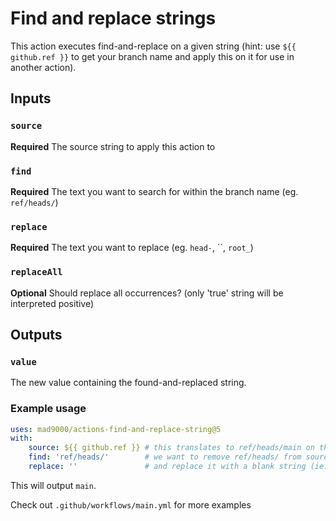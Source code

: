 # Find and replace strings

This action executes find-and-replace on a given string (hint: use `${{ github.ref }}` to get your branch name and apply this on it for use in another action). 

## Inputs

### `source`

**Required** The source string to apply this action to

### `find`

**Required** The text you want to search for within the branch name (eg. `ref/heads/`)

### `replace`

**Required** The text you want to replace (eg. `head-`, ``, `root_`)

### `replaceAll`

**Optional** Should replace all occurrences? (only 'true' string will be interpreted positive)

## Outputs

### `value`

The new value containing the found-and-replaced string.

### Example usage

```yaml
uses: mad9000/actions-find-and-replace-string@5
with:
    source: ${{ github.ref }} # this translates to ref/heads/main on the main branch, but can be any arbitrary string 
    find: 'ref/heads/'        # we want to remove ref/heads/ from source 
    replace: ''               # and replace it with a blank string (ie. removing it)
```

This will output `main`.

Check out `.github/workflows/main.yml` for more examples

